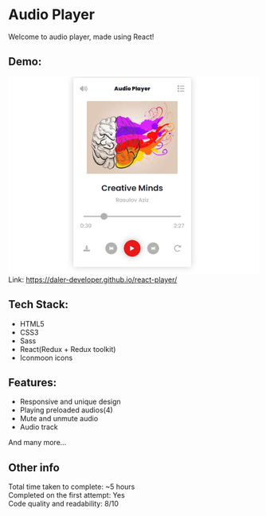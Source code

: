 # Audio Player

Welcome to audio player, made using React!

## Demo:

![Preview](/preview.jpg)
Link: https://daler-developer.github.io/react-player/

## Tech Stack:

- HTML5
- CSS3
- Sass
- React(Redux + Redux toolkit)
- Iconmoon icons

## Features:

- Responsive and unique design
- Playing preloaded audios(4)
- Mute and unmute audio
- Audio track  
 
And many more...

## Other info

Total time taken to complete: ~5 hours  
Completed on the first attempt: Yes  
Code quality and readability: 8/10  
